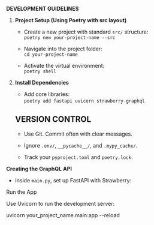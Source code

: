 **DEVELOPMENT GUIDELINES**

1.  **Project Setup (Using Poetry with src layout)**
    
    *   Create a new project with standard `src/` structure:  
        `poetry new your-project-name --src`
        
    *   Navigate into the project folder:  
        `cd your-project-name`
        
    *   Activate the virtual environment:  
        `poetry shell`
        
2.  **Install Dependencies**
    
    *   Add core libraries:  
        `poetry add fastapi uvicorn strawberry-graphql`
    

    VERSION CONTROL
    ---------------
    
    *   Use Git. Commit often with clear messages.
        
    *   Ignore `.env/`, `__pycache__/`, and `.mypy_cache/`.
        
    *   Track your `pyproject.toml` and `poetry.lock`.


**Creating the GraphQL API**

*   Inside `main.py`, set up FastAPI with Strawberry:

Run the App

  

Use Uvicorn to run the development server:

uvicorn your\_project\_name.main:app --reload

